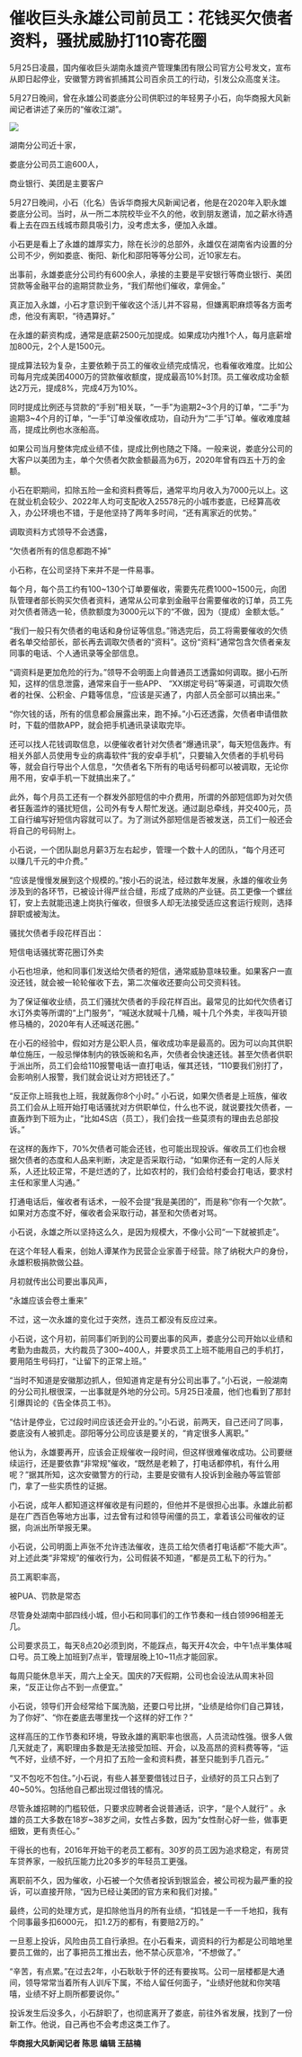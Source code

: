 # 催收巨头永雄公司前员工：花钱买欠债者资料，骚扰威胁打110寄花圈

5月25日凌晨，国内催收巨头湖南永雄资产管理集团有限公司官方公号发文，宣布从即日起停业，安徽警方跨省抓捕其公司百余员工的行动，引发公众高度关注。

5月27日晚间，曾在永雄公司娄底分公司供职过的年轻男子小石，向华商报大风新闻记者讲述了亲历的“催收江湖”。

![](https://inews.gtimg.com/om_bt/ObPc3iyg50rwbagNRpcTF3_Ab3aYnStkr_96lBOcUFCKcAA/1000)

湖南分公司近十家，

娄底分公司员工逾600人，

商业银行、美团是主要客户

5月27日晚间，小石（化名）告诉华商报大风新闻记者，他是在2020年入职永雄娄底分公司。当时，从一所二本院校毕业不久的他，收到朋友邀请，加之薪水待遇看上去在四五线城市颇具吸引力，没考虑太多，便加入永雄。

小石更是看上了永雄的雄厚实力，除在长沙的总部外，永雄仅在湖南省内设置的分公司不少，例如娄底、衡阳、新化和邵阳等等分公司，近10家左右。

出事前，永雄娄底分公司约有600余人，承接的主要是平安银行等商业银行、美团贷款等金融平台的逾期贷款业务，“我们帮他们催收，拿佣金。”

真正加入永雄，小石才意识到干催收这个活儿并不容易，但嫌离职麻烦等各方面考虑，他没有离职，“待遇算好。”

在永雄的薪资构成，通常是底薪2500元加提成。如果成功内推1个人，每月底薪增加800元，2个人是1500元。

提成算法较为复杂，主要依赖于员工的催收业绩完成情况，也看催收难度。比如公司每月完成美团4000万的贷款催收额度，提成最高10%封顶。员工催收成功金额达2万元，提成8%，完成4万为10%。

同时提成比例还与贷款的“手别”相关联，“一手”为逾期2~3个月的订单，“二手”为逾期3~4个月的订单，“一手”订单没催收成功，自动升为“二手”订单。催收难度越高，提成比例也水涨船高。

如果公司当月整体完成业绩不佳，提成比例也随之下降。一般来说，娄底分公司的大客户以美团为主，单个欠债者欠款金额最高为6万，2020年曾有四五十万的金额。

小石在职期间，扣除五险一金和资料费等后，通常平均月收入为7000元以上。这在就业机会较少、2022年人均可支配收入25578元的小城市娄底，已经算高收入，办公环境也不错，于是他坚持了两年多时间，“还有离家近的优势。”

调取资料方式领导不会透露，

“欠债者所有的信息都跑不掉”

小石称，在公司坚持下来并不是一件易事。

每个月，每个员工约有100~130个订单要催收，需要先花费1000~1500元，向团队管理者部长购买欠债者资料，通常从公司拿到金融平台需要催收的订单，员工先对欠债者筛选一轮，债款额度为3000元以下的“不做，因为（提成）金额太低。”

“我们一般只有欠债者的电话和身份证等信息。”筛选完后，员工将需要催收的欠债者名单交给部长，部长再去调取欠债者的“资料”。这份“资料”通常包含欠债者亲友同事的电话、个人通讯录等全部信息。

“调资料是更加危险的行为。”领导不会明面上向普通员工透露如何调取。据小石所知，这样的信息泄露，通常来自于一些APP、
“XX绑定号码”等渠道，可调取欠债者的社保、公积金、户籍等信息，“应该是买通了，内部人员全部可以搞出来。”

“你欠钱的话，所有的信息都会展露出来，跑不掉。”小石还透露，欠债者申请借款时，下载的借款APP，就会把手机通讯录读取完毕。

还可以找人花钱调取信息，以便催收者针对欠债者“爆通讯录”，每天短信轰炸。有相关外部人员使用专业的病毒软件“我的安卓手机”，只要输入欠债者的手机号码等，就会自行导出个人信息，“欠债者名下所有的电话号码都可以被调取，无论你用不用，安卓手机一下就搞出来了。”

此外，每个月员工还有一个群发外部短信的中介费用，所谓的外部短信即为对欠债者狂轰滥炸的骚扰短信，公司外有专人帮忙发送。通过副总牵线，并交400元，员工自行编写好短信内容就可以了。为了测试外部短信是否被发送，员工们一般还会将自己的号码附上。

小石说，一个团队副总月薪3万左右起步，管理一个数十人的团队，“每个月还可以赚几千元的中介费。”

“应该是慢慢发展到这个规模的。”按小石的说法，经过数年发展，永雄的催收业务涉及到的各环节，已被设计得严丝合缝，形成了成熟的产业链。员工更像一个螺丝钉，安上去就能迅速上岗执行催收，但很多人却无法接受适应这套运行规则，选择辞职或被淘汰。

骚扰欠债者手段花样百出：

短信电话骚扰寄花圈订外卖

小石也坦承，他和同事们发送给欠债者的短信，通常威胁意味较重。如果客户一直没还钱，就会被一轮轮催收下去，第二次催收还要向公司交资料钱。

为了保证催收业绩，员工们骚扰欠债者的手段花样百出。最常见的比如代欠债者订水订外卖等所谓的“上门服务”，“喊送水就喊十几桶，喊十几个外卖，半夜叫开锁修马桶的，2020年有人还喊送花圈。”

在小石的经验中，假如对方是公职人员，催收成功率是最高的。因为可以向其供职单位施压，一般忌惮体制内的铁饭碗和名声，欠债者会快速还钱。甚至欠债者供职于派出所，员工们会给110报警电话一直打电话，催其还钱，“110要我们别打了，会影响别人报警，我们就会说让对方把钱还了。”

“反正你上班我也上班，我就轰你8个小时。”
小石说，如果欠债者是上班族，催收员工们会从上班开始打电话骚扰对方供职单位，什么也不说，就说要找欠债者，一直轰炸到下班为止，“比如4S店（员工），我们会找一些莫须有的理由去总部投诉。”

在这样的轰炸下，70%欠债者可能会还钱，也可能出现投诉。催收员工们也会根据欠债者的态度和人品来判断，决定是否采取行动，“如果你还有一定的人际关系，人还比较正常，不是烂透的了，比如农村的，我们会给村委会打电话，要求村主任和家里人沟通。”

打通电话后，催收者有话术，一般不会提“我是美团的”，而是称“你有一个欠款”。如果对方态度不好，催收者会采取行动，甚至和欠债者对骂。

小石说，永雄之所以坚持这么久，是因为规模大，不像小公司“一下就被抓走”。

在这个年轻人看来，创始人谭某作为民营企业家善于经营。除了纳税大户的身份，永雄积极捐款做公益。

月初就传出公司要出事风声，

“永雄应该会卷土重来”

不过，这一次永雄的变化过于突然，连员工都没有反应过来。

小石说，这个月初，前同事们听到的公司要出事的风声，娄底分公司开始以业绩和考勤为由裁员，大约裁员了300~400人，并要求员工上班不能用自己的手机打，要用陌生号码打，“让留下的正常上班。”

“当时不知道是安徽那边抓人，但知道肯定是有分公司出事了。”小石说，一般湖南的分公司扎根很深，一出事就是外地的分公司。5月25日凌晨，他们也看到了那封引爆舆论的《告全体员工书》。

“估计是停业，它过段时间应该还会开业的。”小石说，前两天，自己还问了同事，娄底没有人被抓走。邵阳等分公司应该是要关的，“肯定很多人离职。”

他认为，永雄要再开，应该会正规催收一段时间，但这样很难催收成功。公司要继续运行，还是要依靠“非常规”催收，“既然是老赖了，打电话都停机，有什么用呢？”据其所知，这次安徽警方的行动，主要是安徽有人投诉到金融办等监管部门，拿了一些实质性的证据。

小石说，成年人都知道这样催收是有问题的，但他并不是很担心出事。永雄此前都是在广西百色等地方出事，过去曾有过和领导闹僵的员工，拿着该公司催收的证据，向派出所举报无果。

小石说，公司明面上声张不允许违法催收，连员工给欠债者打电话都“不能大声”。对上述此类“非常规”的催收行为，公司假装不知道，“都是员工私下的行为。”

员工离职率高，

被PUA、罚款是常态

尽管身处湖南中部四线小城，但小石和同事们的工作节奏和一线白领996相差无几。

公司要求员工，每天8点20必须到岗，不能踩点，每天开4次会，中午1点半集体喊口号。员工晚上加班到7点半，管理层晚上10~11点才能回家。

每周只能休息半天，周六上全天。国庆的7天假期，公司也会设法从周末补回来，“反正让你占不到一点便宜。”

小石说，领导们开会经常给下属洗脑，还要口号比拼，“业绩是给你们自己算钱，为了你好”、“你在娄底去哪里找一个这样的好工作？”

这样高压的工作节奏和环境，导致永雄的离职率也很高，人员流动性强。很多人做几天就走了，离职理由多数是无法接受加班、开会，以及高昂的资料费等等，“运气不好，业绩不好，一个月扣了五险一金和资料费，甚至只能到手几百元。”

“又不包吃不包住。”小石说，有些人甚至要借钱过日子，业绩好的员工只占到了40~50%。包括他自己都出现过借钱的情况。

尽管永雄招聘的门槛较低，只要求应聘者会说普通话，识字，“是个人就行”
。永雄的员工大多数在18岁~38岁之间，女性占多数，因为“女性耐心好一些，做事更细致，更有责任心。”

干得长的也有，2016年开始干的老员工都有。30岁的员工因为追求稳定，有房贷车贷养家，一般抗压能力比20多岁的年轻员工更强。

离职前不久，因为催收，小石被一个欠债者投诉到银监会，被公司视为最严重的投诉，可以直接开除，“因为已经让美团的官方来和我们对接。”

最终，公司的处理方式，是扣除他当月的所有业绩，“扣钱是一千一千地扣，我有个同事最多扣6000元， 扣1.2万的都有，有要赔2万的。”

一旦惹上投诉，风险由员工自行承担。在小石看来，调资料的行为都是公司暗地里要员工做的，出了事把员工推出去，他不禁心灰意冷，“不想做了。”

“辛苦，有点累。”在过去2年，小石耿耿于怀的还有要挨骂。公司一层楼都是大通间，领导常常当着所有人训斥下属，不给人留任何面子，“业绩好他就和你笑嘻嘻，业绩不好上厕所都要说你。”

投诉发生后没多久，小石辞职了，也彻底离开了娄底，前往外省发展，找到了一份新工作。他说，自己再也不会考虑这类工作了。

**华商报大风新闻记者 陈思 编辑 王喆楠**

